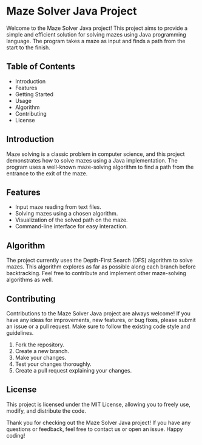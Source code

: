 # Maze Solver Java Project

Welcome to the Maze Solver Java project! This project aims to provide a simple and efficient solution for solving mazes using Java programming language. The program takes a maze as input and finds a path from the start to the finish.


## Table of Contents
- Introduction
- Features
- Getting Started
- Usage
- Algorithm
- Contributing
- License
  


## Introduction

Maze solving is a classic problem in computer science, and this project demonstrates how to solve mazes using a Java implementation. The program uses a well-known maze-solving algorithm to find a path from the entrance to the exit of the maze.



## Features

- Input maze reading from text files.
- Solving mazes using a chosen algorithm.
- Visualization of the solved path on the maze.
- Command-line interface for easy interaction.


## Algorithm

The project currently uses the Depth-First Search (DFS) algorithm to solve mazes. This algorithm explores as far as possible along each branch before backtracking. Feel free to contribute and implement other maze-solving algorithms as well.




## Contributing

Contributions to the Maze Solver Java project are always welcome! If you have any ideas for improvements, new features, or bug fixes, please submit an issue or a pull request. Make sure to follow the existing code style and guidelines.



1. Fork the repository.
2. Create a new branch.
3. Make your changes.
4. Test your changes thoroughly.
5. Create a pull request explaining your changes.




## License

This project is licensed under the MIT License, allowing you to freely use, modify, and distribute the code.

Thank you for checking out the Maze Solver Java project! If you have any questions or feedback, feel free to contact us or open an issue. Happy coding!
